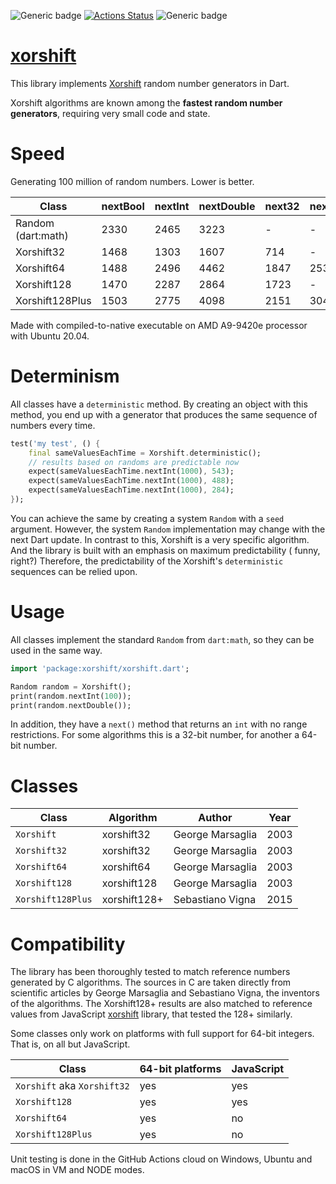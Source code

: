 ![Generic badge](https://img.shields.io/badge/status-draft-red.svg)
[![Actions Status](https://github.com/rtmigo/xorshift/workflows/unittest/badge.svg?branch=master)](https://github.com/rtmigo/xorshift/actions)
![Generic badge](https://img.shields.io/badge/tested_on-Windows_|_MacOS_|_Ubuntu-blue.svg)

# [xorshift](https://github.com/rtmigo/xorshift)

This library implements [Xorshift](https://en.wikipedia.org/wiki/Xorshift) random number generators
in Dart.

Xorshift algorithms are known among the **fastest random number generators**, requiring very small
code and state.

# Speed

Generating 100 million of random numbers. Lower is better.

| Class              | nextBool | nextInt | nextDouble | next32 | next64 |
|--------------------|----------|---------|------------|--------|--------|
| Random (dart:math) |   2330   |  2465   |    3223    |   -    |   -    |
| Xorshift32         |   1468   |  1303   |    1607    |  714   |   -    |
| Xorshift64         |   1488   |  2496   |    4462    |  1847  |  2536  |
| Xorshift128        |   1470   |  2287   |    2864    |  1723  |   -    |
| Xorshift128Plus    |   1503   |  2775   |    4098    |  2151  |  3047  |

Made with compiled-to-native executable on AMD A9-9420e processor with Ubuntu 20.04.

# Determinism

All classes have a `deterministic` method. By creating an object with this method, you end up with a
generator that produces the same sequence of numbers every time.

``` dart
test('my test', () {
    final sameValuesEachTime = Xorshift.deterministic();
    // results based on randoms are predictable now
    expect(sameValuesEachTime.nextInt(1000), 543);
    expect(sameValuesEachTime.nextInt(1000), 488);
    expect(sameValuesEachTime.nextInt(1000), 284);    
});    
```

You can achieve the same by creating a system `Random` with a `seed` argument. However, the
system `Random` implementation may change with the next Dart update. In contrast to this, Xorshift
is a very specific algorithm. And the library is built with an emphasis on maximum predictability (
funny, right?) Therefore, the predictability of the Xorshift's `deterministic`
sequences can be relied upon.

# Usage

All classes implement the standard `Random` from `dart:math`, so they can be used in the same way.

``` dart
import 'package:xorshift/xorshift.dart';

Random random = Xorshift();
print(random.nextInt(100));
print(random.nextDouble());
```

In addition, they have a `next()` method that returns an `int` with no range restrictions. For some
algorithms this is a 32-bit number, for another a 64-bit number.

# Classes

| Class             | Algorithm    | Author           | Year |
|-------------------|--------------|------------------|------|
| `Xorshift`        | xorshift32   | George Marsaglia | 2003 |
| `Xorshift32`      | xorshift32   | George Marsaglia | 2003 |
| `Xorshift64`      | xorshift64   | George Marsaglia | 2003 |
| `Xorshift128`     | xorshift128  | George Marsaglia | 2003 |
| `Xorshift128Plus` | xorshift128+ | Sebastiano Vigna | 2015 |

# Compatibility

The library has been thoroughly tested to match reference numbers generated by C algorithms. The
sources in C are taken directly from scientific articles by George Marsaglia and Sebastiano Vigna,
the inventors of the algorithms. The Xorshift128+ results are also matched to reference values from
JavaScript [xorshift](https://github.com/AndreasMadsen/xorshift) library, that tested the 128+
similarly.

Some classes only work on platforms with full support for 64-bit integers. That is, on all but
JavaScript.

| Class                            | 64-bit platforms | JavaScript |
|----------------------------------|------------------|------------|
| `Xorshift` aka `Xorshift32`      | yes              | yes        |
| `Xorshift128`                    | yes              | yes        |
| `Xorshift64`                     | yes              | no         |
| `Xorshift128Plus`                | yes              | no         |

Unit testing is done in the GitHub Actions cloud on Windows, Ubuntu and macOS in VM and NODE modes.
